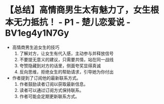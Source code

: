 # 【总结】高情商男生太有魅力了，女生根本无力抵抗！ - P1 - 楚儿恋爱说 - BV1eg4y1N7Gy

-   高情商男生追女生的技巧
    1.  了解对方，让女生有代入感，主动参与并释放信号
    2.  不要提无意义的建议，只需要共情，站在同一战线
    3.  夸赞隐藏到对方的话里，侧面夸奖显得真诚
    4.  反向思维，拒绝女生的帮助请求，引导她为你付出
-   作者提到了订阅他的最新联系方式。
    1.  作者鼓励读者订阅以获取最新信息。
    2.  读者可以通过订阅方式保持联系。
    3.  作者可能会定期更新联系方式。